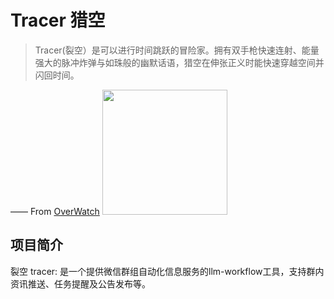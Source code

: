 # Tracer 猎空

> Tracer(裂空）是可以进行时间跳跃的冒险家。拥有双手枪快速连射、能量强大的脉冲炸弹与如珠般的幽默话语，猎空在伸张正义时能快速穿越空间并闪回时间。

—— From [OverWatch](https://ow.blizzard.cn/heroes/tracer)
<img src="https://ld5.res.netease.com/images/20241107/1730974100534_45ffbb29e5.jpg" width="200" />


## 项目简介
裂空 tracer: 是一个提供微信群组自动化信息服务的llm-workflow工具，支持群内资讯推送、任务提醒及公告发布等。
